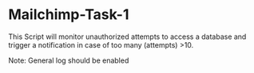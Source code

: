 # Mailchimp-Task-1
 This Script will monitor unauthorized attempts to access a database and trigger a notification in case of too many (attempts) >10.

 Note: General log should be enabled 
